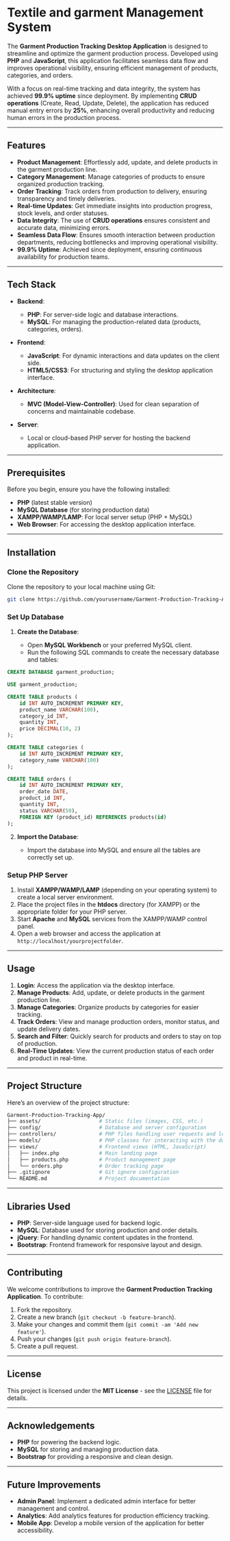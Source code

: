 
# Textile and garment Management System

The **Garment Production Tracking Desktop Application** is designed to streamline and optimize the garment production process. Developed using **PHP** and **JavaScript**, this application facilitates seamless data flow and improves operational visibility, ensuring efficient management of products, categories, and orders.

With a focus on real-time tracking and data integrity, the system has achieved **99.9% uptime** since deployment. By implementing **CRUD operations** (Create, Read, Update, Delete), the application has reduced manual entry errors by **25%**, enhancing overall productivity and reducing human errors in the production process.

---

## Features

* **Product Management**: Effortlessly add, update, and delete products in the garment production line.
* **Category Management**: Manage categories of products to ensure organized production tracking.
* **Order Tracking**: Track orders from production to delivery, ensuring transparency and timely deliveries.
* **Real-time Updates**: Get immediate insights into production progress, stock levels, and order statuses.
* **Data Integrity**: The use of **CRUD operations** ensures consistent and accurate data, minimizing errors.
* **Seamless Data Flow**: Ensures smooth interaction between production departments, reducing bottlenecks and improving operational visibility.
* **99.9% Uptime**: Achieved since deployment, ensuring continuous availability for production teams.

---

## Tech Stack

* **Backend**:

  * **PHP**: For server-side logic and database interactions.
  * **MySQL**: For managing the production-related data (products, categories, orders).
* **Frontend**:

  * **JavaScript**: For dynamic interactions and data updates on the client side.
  * **HTML5/CSS3**: For structuring and styling the desktop application interface.
* **Architecture**:

  * **MVC (Model-View-Controller)**: Used for clean separation of concerns and maintainable codebase.
* **Server**:

  * Local or cloud-based PHP server for hosting the backend application.

---

## Prerequisites

Before you begin, ensure you have the following installed:

* **PHP** (latest stable version)
* **MySQL Database** (for storing production data)
* **XAMPP/WAMP/LAMP**: For local server setup (PHP + MySQL)
* **Web Browser**: For accessing the desktop application interface.

---

## Installation

### Clone the Repository

Clone the repository to your local machine using Git:

```bash
git clone https://github.com/yourusername/Garment-Production-Tracking-App.git
```

### Set Up Database

1. **Create the Database**:

   * Open **MySQL Workbench** or your preferred MySQL client.
   * Run the following SQL commands to create the necessary database and tables:

```sql
CREATE DATABASE garment_production;

USE garment_production;

CREATE TABLE products (
    id INT AUTO_INCREMENT PRIMARY KEY,
    product_name VARCHAR(100),
    category_id INT,
    quantity INT,
    price DECIMAL(10, 2)
);

CREATE TABLE categories (
    id INT AUTO_INCREMENT PRIMARY KEY,
    category_name VARCHAR(100)
);

CREATE TABLE orders (
    id INT AUTO_INCREMENT PRIMARY KEY,
    order_date DATE,
    product_id INT,
    quantity INT,
    status VARCHAR(50),
    FOREIGN KEY (product_id) REFERENCES products(id)
);
```

2. **Import the Database**:

   * Import the database into MySQL and ensure all the tables are correctly set up.

### Setup PHP Server

1. Install **XAMPP/WAMP/LAMP** (depending on your operating system) to create a local server environment.
2. Place the project files in the **htdocs** directory (for XAMPP) or the appropriate folder for your PHP server.
3. Start **Apache** and **MySQL** services from the XAMPP/WAMP control panel.
4. Open a web browser and access the application at `http://localhost/yourprojectfolder`.

---

## Usage

1. **Login**: Access the application via the desktop interface.
2. **Manage Products**: Add, update, or delete products in the garment production line.
3. **Manage Categories**: Organize products by categories for easier tracking.
4. **Track Orders**: View and manage production orders, monitor status, and update delivery dates.
5. **Search and Filter**: Quickly search for products and orders to stay on top of production.
6. **Real-Time Updates**: View the current production status of each order and product in real-time.

---

## Project Structure

Here’s an overview of the project structure:

```bash
Garment-Production-Tracking-App/
├── assets/                   # Static files (images, CSS, etc.)
├── config/                   # Database and server configuration
├── controllers/              # PHP files handling user requests and logic
├── models/                   # PHP classes for interacting with the database (Product, Order, etc.)
├── views/                    # Frontend views (HTML, JavaScript)
│   ├── index.php             # Main landing page
│   ├── products.php          # Product management page
│   └── orders.php            # Order tracking page
├── .gitignore                # Git ignore configuration
└── README.md                 # Project documentation
```

---

## Libraries Used

* **PHP**: Server-side language used for backend logic.
* **MySQL**: Database used for storing production and order details.
* **jQuery**: For handling dynamic content updates in the frontend.
* **Bootstrap**: Frontend framework for responsive layout and design.

---

## Contributing

We welcome contributions to improve the **Garment Production Tracking Application**. To contribute:

1. Fork the repository.
2. Create a new branch (`git checkout -b feature-branch`).
3. Make your changes and commit them (`git commit -am 'Add new feature'`).
4. Push your changes (`git push origin feature-branch`).
5. Create a pull request.

---

## License

This project is licensed under the **MIT License** - see the [LICENSE](LICENSE) file for details.

---

## Acknowledgements

* **PHP** for powering the backend logic.
* **MySQL** for storing and managing production data.
* **Bootstrap** for providing a responsive and clean design.

---



## Future Improvements

* **Admin Panel**: Implement a dedicated admin interface for better management and control.
* **Analytics**: Add analytics features for production efficiency tracking.
* **Mobile App**: Develop a mobile version of the application for better accessibility.

